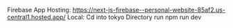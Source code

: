 Firebase App Hosting:
https://next-js-firebase--personal-website-85af2.us-central1.hosted.app/
Local:
Cd into tokyo Directory
run npm run dev
